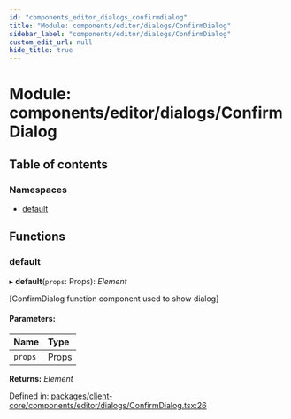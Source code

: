 ```yaml
---
id: "components_editor_dialogs_confirmdialog"
title: "Module: components/editor/dialogs/ConfirmDialog"
sidebar_label: "components/editor/dialogs/ConfirmDialog"
custom_edit_url: null
hide_title: true
---
```


# Module: components/editor/dialogs/ConfirmDialog

## Table of contents

### Namespaces

- [default](components_editor_dialogs_confirmdialog.default.md)

## Functions

### default

▸ **default**(`props`: Props): *Element*

[ConfirmDialog function component used to show dialog]

#### Parameters:

Name | Type |
:------ | :------ |
`props` | Props |

**Returns:** *Element*

Defined in: [packages/client-core/components/editor/dialogs/ConfirmDialog.tsx:26](https://github.com/xr3ngine/xr3ngine/blob/56376a778/packages/client-core/components/editor/dialogs/ConfirmDialog.tsx#L26)
